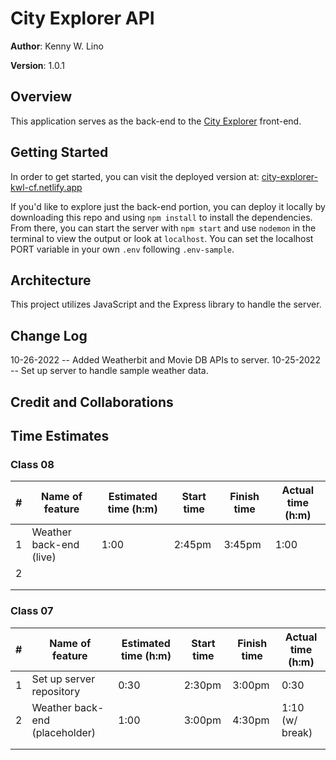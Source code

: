 # City Explorer API

**Author**: Kenny W. Lino

**Version**: 1.0.1

## Overview

This application serves as the back-end to the [City Explorer](https://github.com/kennywlino/city-explorer) front-end.

## Getting Started

In order to get started, you can visit the deployed version at: [city-explorer-kwl-cf.netlify.app](https://city-explorer-kwl-cf.netlify.app)

If you'd like to explore just the back-end portion, you can deploy it locally by downloading this repo and using `npm install` to install the dependencies. From there, you can start the server with `npm start` and use `nodemon` in the terminal to view the output or look at `localhost`. You can set the localhost PORT variable in your own `.env` following `.env-sample`.

## Architecture

This project utilizes JavaScript and the Express library to handle the server.

## Change Log

10-26-2022 -- Added Weatherbit and Movie DB APIs to server.
10-25-2022 -- Set up server to handle sample weather data.

## Credit and Collaborations

## Time Estimates

### Class 08

| #   | Name of feature         | Estimated time (h:m) | Start time | Finish time | Actual time (h:m) |
| --- | ----------------------- | -------------------- | ---------- | ----------- | ----------------- |
| 1   | Weather back-end (live) | 1:00                 | 2:45pm     | 3:45pm      | 1:00              |
| 2   |                         |                      |            |             |                   |
|     |                         |                      |            |             |                   |
|     |                         |                      |            |             |                   |

### Class 07

| #   | Name of feature                | Estimated time (h:m) | Start time | Finish time | Actual time (h:m) |
| --- | ------------------------------ | -------------------- | ---------- | ----------- | ----------------- |
| 1   | Set up server repository       | 0:30                 | 2:30pm     | 3:00pm      | 0:30              |
| 2   | Weather back-end (placeholder) | 1:00                 | 3:00pm     | 4:30pm      | 1:10 (w/ break)   |
|     |                                |                      |            |             |                   |
|     |                                |                      |            |             |                   |
